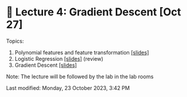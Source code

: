 # &#x1F4D1;  Lecture 4: Gradient Descent [Oct 27]

Topics:

1. Polynomial features and feature transformation [[slides]](content/03_Polynomial.pdf)
2. Logistic Regression [[slides]](content/03_Logistic_regression.pdf) (review)
3. Gradient Descent [[slides]](content/04_gradient%20descent.pdf)

Note: The lecture will be followed by the lab in the lab rooms

Last modified: Monday, 23 October 2023, 3:42 PM
